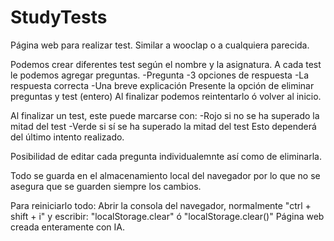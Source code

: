# StudyTests
Página web para realizar test.
Similar a wooclap o a cualquiera parecida.

Podemos crear diferentes test según el nombre y la asignatura.
A cada test le podemos agregar preguntas.
  -Pregunta
  -3 opciones de respuesta
  -La respuesta correcta
  -Una breve explicación
Presente la opción de eliminar preguntas y test (entero)
Al finalizar podemos reintentarlo ó volver al inicio.

Al finalizar un test, este puede marcarse con:
  -Rojo si no se ha superado la mitad del test
  -Verde si sí se ha superado la mitad del test
Esto dependerá del último intento realizado.

Posibilidad de editar cada pregunta individualemnte así como de eliminarla.

Todo se guarda en el almacenamiento local del navegador por lo que no se asegura que se guarden siempre los cambios.



Para reiniciarlo todo:
Abrir la consola del navegador, normalmente "ctrl + shift + i" y escribir: "localStorage.clear" ó "localStorage.clear()"
Página web creada enteramente con IA.
